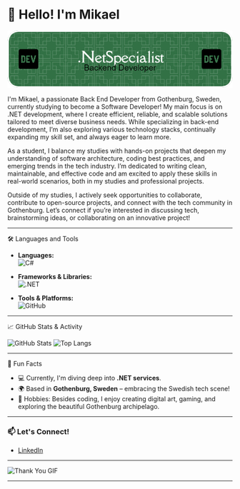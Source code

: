 # 👋 Hello! I'm Mikael


![Profile Banner](github-header-image.png) <!-- Replace this placeholder with a custom banner if desired -->


I'm Mikael, a passionate Back End Developer from Gothenburg, Sweden, currently studying to become a Software Developer! My main focus is on .NET development, where I create efficient, reliable, and scalable solutions tailored to meet diverse business needs. While specializing in back-end development, I’m also exploring various technology stacks, continually expanding my skill set, and always eager to learn more.

As a student, I balance my studies with hands-on projects that deepen my understanding of software architecture, coding best practices, and emerging trends in the tech industry. I’m dedicated to writing clean, maintainable, and effective code and am excited to apply these skills in real-world scenarios, both in my studies and professional projects.

Outside of my studies, I actively seek opportunities to collaborate, contribute to open-source projects, and connect with the tech community in Gothenburg. Let’s connect if you’re interested in discussing tech, brainstorming ideas, or collaborating on an innovative project!


---
 🛠️ Languages and Tools

- **Languages:**  
  ![C#](https://img.icons8.com/color/48/000000/c-sharp-logo.png) 

- **Frameworks & Libraries:**  
  ![.NET](https://img.icons8.com/color/48/000000/net-framework.png) 

- **Tools & Platforms:**  
  ![GitHub](https://img.icons8.com/fluent/48/000000/github.png)


---

📈 GitHub Stats & Activity

![GitHub Stats](https://github-readme-stats.vercel.app/api?username=MDaskalou&show_icons=true&theme=radical)
![Top Langs](https://github-readme-stats.vercel.app/api/top-langs/?username=MDaskalou&layout=compact&theme=radical)


---

🎉 Fun Facts

- 💻 Currently, I'm diving deep into **.NET services**.
- 🌍 Based in **Gothenburg, Sweden** – embracing the Swedish tech scene!
- 🎨 Hobbies: Besides coding, I enjoy creating digital art, gaming, and exploring the beautiful Gothenburg archipelago.

---

### 📫 Let's Connect!

- [LinkedIn](https://www.linkedin.com/in/YourLinkedIn)

---

![Thank You GIF](https://media.giphy.com/media/dzaUX7CAG0Ihi/giphy.gif) <!-- Replace with any other animated GIF you like -->

---

